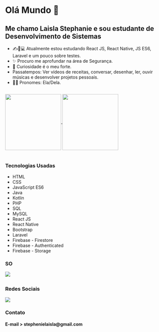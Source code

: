 # Olá Mundo 👋
## Me chamo Laisla Stephanie e sou estudante de Desenvolvimento de Sistemas

- ✍📖💻 Atualmente estou estudando React JS, React Native, JS ES6, Laravel e um pouco sobre testes.
- ✨ Procuro me aprofundar na área de Segurança.
- 👀 Curiosidade é o meu forte.
- Passatempos: Ver vídeos de receitas, conversar, desenhar, ler, ouvir músicas e desenvolver projetos pessoais. 
- 🙋‍♀️ Pronomes: Ela/Dela.

##  

<div>
  <a href="https://github.com/anuraghazra/github-readme-stats">
    <img height="180rem" align="center" src="https://github-readme-stats.vercel.app/api?username=LaislaSte&count_private=true&hide=prs,issues,contribs&show_icons=true&theme=cobalt&hide_border=true&show_owner=true)](https://github.com/LaislaSte/github-readme-stats" />
  </a>
  <a href="https://github.com/anuraghazra/convoychat">
    <img height="180rem" align="center" src="https://github-readme-stats.vercel.app/api/top-langs/?username=LaislaSte&layout=compact&show_icons=true&theme=cobalt&hide_border=true&&show_owner=true)](https://github.com/LaislaSte/github-readme-stats" />
  </a>
  <br><br>
  <h3>Tecnologias Usadas</h3>
  <ul>
    <li>HTML</li>
    <li>CSS</li>
    <li>JavaScript ES6</li>
    <li>Java</li>
    <li>Kotlin</li>
    <li>PHP</li>
    <li>SQL</li>
    <li>MySQL</li>
    <li>React JS</li>
    <li>React Native</li>
    <li>Bootstrap</li>
    <li>Laravel</li>
    <li>Firebase - Firestore</li>
    <li>Firebase - Authenticated</li>
    <li>Firebase - Storage</li>
  </ul>
  <h3>SO</h3>
  <a href="" target="_blank"><img src="https://img.shields.io/badge/Windows-0078D6?style=for-the-badge&logo=windows&logoColor=white"></img></a>
</div>

##  

<div>

  <h3>Redes Sociais</h3>
  
  <a href="https://www.linkedin.com/in/laisla-stephanie-a976a420b/" target="_blank"><img src="https://img.shields.io/badge/LinkedIn-0077B5?style=for-the-badge&logo=linkedin&logoColor=white"></img></a>
  <br>
  
  <h3>Contato</h3>
  <h4>E-mail > stephenielaisla@gmail.com</h4>

</div>
